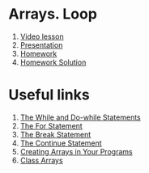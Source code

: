 # Arrays. Loop

1. [Video lesson]()
2. [Presentation](lesson02.pptx)
3. [Homework](https://classroom.github.com/a/BkfotIXS)
4. [Homework Solution]()

# Useful links

1. [The While and Do-while Statements](https://dev.java/learn/control-flow-statements/#anchor_3)
2. [The For Statement](https://dev.java/learn/control-flow-statements/#anchor_4)
3. [The Break Statement](https://dev.java/learn/control-flow-statements/#anchor_5)
4. [The Continue Statement](https://dev.java/learn/control-flow-statements/#anchor_6)
5. [Creating Arrays in Your Programs](https://dev.java/learn/creating-arrays-in-your-programs/)
6. [Class Arrays](https://docs.oracle.com/en/java/javase/11/docs/api/java.base/java/util/Arrays.html)